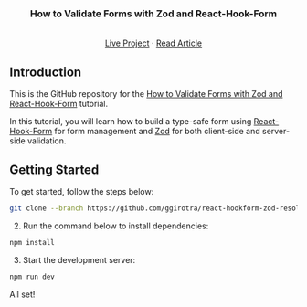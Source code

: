 

<h3 align="center">How to Validate Forms with Zod and React-Hook-Form</h3>


 <p align="center">
   <br />
   <a href="https://react-fcc-forms.vercel.app/">Live Project</a>
   ·
   <a href="https://www.freecodecamp.org/news/react-form-validation-zod-react-hook-form/">Read Article</a>

 </p>

</div>

## Introduction


This is the GitHub repository for the
[How to Validate Forms with Zod and React-Hook-Form](https://www.freecodecamp.org/news/react-form-validation-zod-react-hook-form/)
tutorial. 

In this tutorial, you will learn how to build a type-safe form using [React-Hook-Form](https://github.com/react-hook-form/react-hook-form) for form management and [Zod](https://github.com/colinhacks/zod) for both client-side and server-side validation.



## Getting Started


To get started, follow the steps below:


```bash
git clone --branch https://github.com/ggirotra/react-hookform-zod-resolver
```


2. Run the command below to install dependencies:


```bash
npm install
```


3. Start the development server:


```bash
npm run dev
```

All set!

